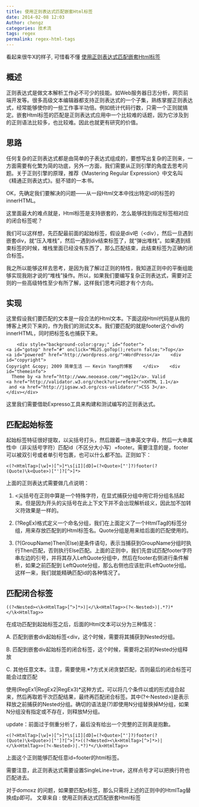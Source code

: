 ```yaml
---
title: 使用正则表达式匹配嵌套Html标签
date: 2014-02-08 12:03
Author: chengz
categories: 技术流
tags: regex
permalink: regex-html-tags
---
```



看起来很牛X的样子, 可惜看不懂
[使用正则表达式匹配嵌套Html标签](http://blog.sina.com.cn/s/blog_6cfb94df01019pa3.html)

概述
----

正则表达式是做文本解析工作必不可少的技能。如Web服务器日志分析，网页前端开发等。很多高级文本编辑器都支持正则表达式的一个子集，熟练掌握正则表达式，经常能够使你的一些工作事半功倍。例如统计代码行数，只需一个正则就搞定。嵌套Html标签的匹配是正则表达式应用中一个比较难的话题，因为它涉及到的正则语法比较多，也比较难。因此也就更有研究的价值。

思路
----

任何复杂的正则表达式都是由简单的子表达式组成的，要想写出复杂的正则来，一方面需要有化繁为简的功底，另外一方面，我们需要从正则引擎的角度去思考问题。关于正则引擎的原理，推荐《Mastering
Regular Expression》中文名叫《精通正则表达式》。挺不错的一本书。

OK，先确定我们要解决的问题——从一段Html文本中找出特定id的标签的innerHTML。

这里面最大的难点就是，Html标签是支持嵌套的，怎么能够找到指定标签相对应的闭合标签呢？

<!--more-->

我们可以这样想，先匹配最前面的起始标签，假设是div吧（<div），然后一旦遇到嵌套div，就“压入堆栈”，然后一遇到div结束标签了，就“弹出堆栈”。如果遇到结束标签的时候，堆栈里面已经没有东西了，那么匹配结束，此结束标签为正确的闭合标签。

我之所以能够这样去思考，是因为我了解过正则的特性，我知道正则中的平衡组能够实现我刚才说的“堆栈”操作。所以，如果我们要编写复杂正则表达式，需要对正则的一些高级特性至少有所了解，这样我们思考问题才有个方向。

实现
----

这里假设我们要匹配的文本是一段合法的Html文本。下面这段Html代码是从我的博客上拷贝下来的，作为我们的测试文本。我们要匹配的就是footer这个div的innerHTML，同时把标签名也捕获下来。

        <div style="background-color:gray;" id="footer">    
    <a id="gotop" href="#" onclick="MGJS.goTop();return false;">Top</a>    
    <a id="powered" href="http://wordpress.org/">WordPress</a>    <div id="copyright">        
    Copyright &copy; 2009 简单生活 —— Kevin Yang的博客    </div>    <div id="themeinfo">      
      Theme by <a href="http://www.neoease.com/">mg12</a>. Valid 
    <a href="http://validator.w3.org/check?uri=referer">XHTML 1.1</a>       
     and <a href="http://jigsaw.w3.org/css-validator/">CSS 3</a>.    </div></div>

这里我们需要借助Expresso工具来构建和测试编写的正则表达式。

匹配起始标签
------------

起始标签特征很好提取，以尖括号打头，然后跟着一连串英文字母，然后一大串属性中（非尖括号字符）匹配id（不区分大小写）=footer。需要注意的是，footer可以被双引号或者单引号包裹，也可以什么都不加。正则如下：

    <(?<HtmlTag>[\w]+)[^>]*\s[iI][dD]=(?<Quote>["']?)footer(?(Quote)\k<Quote>)["']?[^>]*>

上面的正则表达式需要做几点说明：

1.  <尖括号在正则中算是一个特殊字符，在显式捕获分组中用它将分组名括起来。但是因为开头的尖括号在此上下文下并不会出现解析歧义，因此加不加转义符效果是一样的。

2.  (?<groupname>RegEx)格式定义一个命名分组，我们在上面定义了一个HtmlTag的标签分组，用来存放匹配到的Html标签名。Quote分组是用来给后面的匹配使用的。

3.  (?(GroupName)Then|Else)是条件语句，表示当捕获到GroupName分组时执行Then匹配，否则执行Else匹配。上面的正则中，我们先尝试匹配footer字符串左边的引号，并将其存入LeftQuote分组中，然后在footer右侧进行条件解析，如果之前匹配到
    LeftQuote分组，那么右侧也应该批评LeftQuote分组。这样一来，我们就能精确匹配id的各种情况了。

匹配闭合标签
------------

    ((?<Nested><\k<HtmlTag>[^>]*>)|</\k<HtmlTag>>(?<-Nested>)|.*?)*</\k<HtmlTag>>

在成功匹配到起始标签之后，后面的Html文本可以分为三种情况：

A. 匹配到嵌套div起始标签<div，这个时候，需要将其捕获到Nested分组。

B. 匹配到嵌套div起始标签的闭合标签，这个时候，需要将之前的Nested分组释放

C.
其他任意文本。注意，需要使用.\*?方式关闭贪婪匹配，否则最后的闭合标签可能会过度匹配

使用(RegEx1|RegEx2|RegEx3)\*这种方式，可以将几个条件以或的形式组合起来，然后再取若干次匹配结果，最终再匹配闭合标签。其中(?<-Nested\>)是表示释放之前捕获的Nested分组。确切的语法是(?<n-m>)即使用N分组替换掉M分组，如果N分组没有指定或不存在，则释放M分组。

update：前面过于侧重分析了，最后没有给出一个完整的正则真是抱歉。

    <(?<HtmlTag>[\w]+)[^>]*\s[iI][dD]=(?<Quote>["']?)footer(?(Quote)\k<Quote>)["']?[^>]*>((?<Nested><\k<HtmlTag>[^>]*>)|</\k<HtmlTag>>(?<-Nested>)|.*?)*</\k<HtmlTag>>

上面这个正则能够匹配任意id=footer的html标签。

需要注意，此正则表达式需要设置SingleLine=true，这样点号才可以把换行符也匹配进去。

对于domoxz
的问题，如果要匹配p标签，那么只需将上述的正则中的HtmlTag替换成p即可。
文章来自 : 使用正则表达式匹配嵌套Html标签
